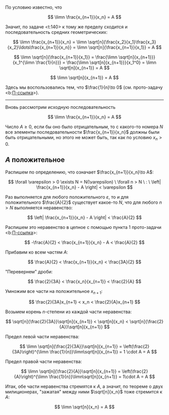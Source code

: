 По условию известно, что

$$ \limn \frac{x_{n+1}}{x_n} = A $$

Значит, по задаче <t:140> к тому же пределу сходится и последовательность средних геометрических:

$$ \limn \frac{x_{n+1}}{x_n} = \limn \sqrt[n]{\frac{x_2}{x_1}\frac{x_3}{x_2}\ldots\frac{x_{n+1}}{x_n}} = \limn \sqrt[n]{\frac{x_{n+1}}{x_1}} = A $$

$$ \limn \sqrt[n]{\frac{x_{n+1}}{x_1}} = \frac{\limn \sqrt[n]{x_{n+1}}}{x_1^{\limn \frac{1}{n}}} = \frac{\limn \sqrt[n]{x_{n+1}}}{x_1^0} = \limn \sqrt[n]{x_{n+1}} = A $$

$$ \limn \sqrt[n]{x_{n+1}} = A $$

Здесь мы воспользовались тем, что $\frac{1}{n}\to 0$ (см. прото-задачу <b:[П-ссылка](advanced/proto/sequence-lim/elementary)>).

---

Вновь рассмотрим исходную последовательность

$$ \limn \frac{x_{n+1}}{x_n} = A $$

Число $A\geq 0$, если бы оно было отрицательным, то с какого-то номера $N$ все элементы последовательности $\frac{x_{n+1}}{x_n}$ должны были быть отрицательными, но этого не может быть, так как по условию $x_n > 0$.

## $A$ положительное

Распишем по определению, что означает $\frac{x_{n+1}}{x_n}\to A$:

$$ \forall \varepsilon > 0 \exists N = N(\varepsilon) \ \forall n > N \ : \ \left| \frac{x_{n+1}}{x_n} - A \right| < \varepsilon $$

Раз выполняется для любого положительного $\varepsilon$, то и для положительного $\frac{A}{2}$ существует какое-то $N$, что для любого $n>N$ выполняется неравенство:

$$ \left| \frac{x_{n+1}}{x_n} - A \right| < \frac{A}{2} $$

Распишем это неравенство в цепное с помощью пункта 1 прото-задачи <b:[П-ссылка](advanced/proto/common/simple-abs)>:

$$ -\frac{A}{2} < \frac{x_{n+1}}{x_n} - A < \frac{A}{2} $$

Прибавим ко всем частям $A$:

$$ \frac{A}{2} < \frac{x_{n+1}}{x_n} < \frac{3A}{2} $$

"Перевернем" дроби:

$$ \frac{2}{3A} < \frac{x_n}{x_{n+1}} < \frac{2}{A} $$

Умножим все части на положительное $x_{n+1}$:

$$ \frac{2}{3A}x_{n+1} < x_n < \frac{2}{A}x_{n+1} $$

Возьмем корень $n$-степени из каждой части неравенства:

$$ \sqrt[n]{\frac{2}{3A}}\sqrt[n]{x_{n+1}} < \sqrt[n]{x_n} < \sqrt[n]{\frac{2}{A}}\sqrt[n]{x_{n+1}} $$

Предел левой части неравенства:

$$ \limn \sqrt[n]{\frac{2}{3A}}\sqrt[n]{x_{n+1}} = \left(\frac{2}{3A}\right)^{\limn \frac{1}{n}}\limn\sqrt[n]{x_{n+1}} = 1 \cdot A = A $$

Предел правой части неравенства:

$$ \limn \sqrt[n]{\frac{2}{A}}\sqrt[n]{x_{n+1}} = \left(\frac{2}{A}\right)^{\limn \frac{1}{n}}\limn\sqrt[n]{x_{n+1}} = 1\cdot A = A $$

Итак, обе части неравенства стремятся к $A$, а значит, по теореме о двух милиционерах, "зажатая" между ними $\sqrt[n]{x_n}$ тоже стремится к $A$:

$$ \limn \sqrt[n]{x_n} = A $$